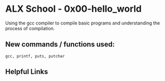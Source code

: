 # ALX School - 0x00-hello_world
Using the gcc compiler to compile basic programs and understanding the process of compilation.
## New commands / functions used:
``gcc, printf, puts, putchar``
## Helpful Links
